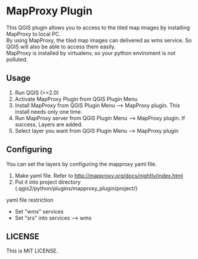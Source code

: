 MapProxy Plugin
======================
This QGIS plugin allows you to access to the tiled map images by installing MapProxy to local PC.   
By using MapProxy, the tiled map images can delivered as wms service. So QGIS will also be able to access them easily.   
MapProxy is installed by virtualenv, so your python enviroment is not polluted.  


Usage
------
1. Run QGIS (>=2.0)
2. Activate MapProxy Plugin from QGIS Plugin Menu
3. Install MapProxy from QGIS Plugin Menu --> MapProxy plugin. This install needs only one time.
4. Run MapProxy server from QGIS Plugin Menu --> MapProxy plugin. If success, Layers are added.
5. Select layer you want from QGIS Plugin Menu --> MapProxy plugin


Configuring
------
You can set the layers by configuring the mapproxy yaml file.  

1. Make yaml file. Refer to http://mapproxy.org/docs/nightly/index.html
2. Put it into project directory (.qgis2/python/plugins/mapproxy_plugin/project/) 

yaml file restriction  
- Set "wms" services
- Set "srs" into services --> wms


LICENSE
----------
This is MIT LICENSE.

